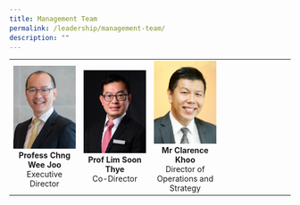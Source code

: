 ```yaml
---
title: Management Team
permalink: /leadership/management-team/
description: ""
---
```

<table>
	<tbody>
		<tr>
			<td width="25%">
				<img src="/images/Leaders/prof%20chng%20wee%20joo.png">
				<div align="center"><b>Profess Chng Wee Joo</b></div>
				<div align="center">Executive Director</div>
			</td>
			<td width="25%">
				<img src="/images/Leaders/prof%20lim%20soon%20thye.png">
				<div align="center"><b>Prof Lim Soon Thye</b></div>
				<div align="center">Co-Director</div>
			</td>
			<td width="25%">
				<img src="/images/Leaders/mr-clarence-khoo.png">
				<div align="center"><b>Mr Clarence Khoo</b></div>
				<div align="center">Director of Operations and Strategy</div>
			</td>
			<td>
			</td>
		</tr>
	</tbody>
</table>